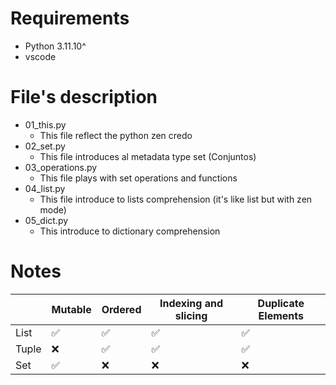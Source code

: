 # Requirements
- Python 3.11.10^
- vscode

# File's description
- 01_this.py
    - This file reflect the python zen credo
- 02_set.py
    - This file introduces al metadata type set (Conjuntos)
- 03_operations.py
    - This file plays with set operations and functions
- 04_list.py
    - This file introduce to lists comprehension (it's like list but with zen mode)
- 05_dict.py
    - This introduce to dictionary comprehension

# Notes

|   | Mutable | Ordered | Indexing and slicing | Duplicate Elements |
|---|---|---|---|---|
|List   |✅|✅|✅|✅|
|Tuple  |❌|✅|✅|✅|
|Set    |✅|❌|❌|❌|